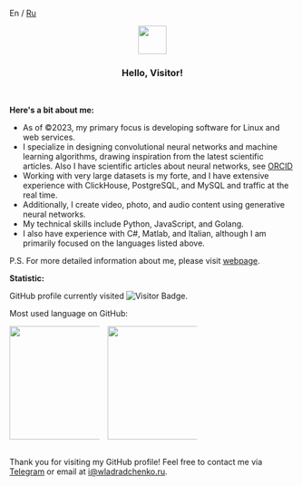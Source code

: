 <a>En</a> / <a href="https://github.com/wladradchenko/wladradchenko/blob/main/README_ru.md">Ru</a>

<p align="center">
  <img src="https://media.giphy.com/media/QNhoTVTSLmZIqwkgJU/giphy.gif" width="50px" height="50px">
</p>
<h3 align="center">Hello, Visitor!</h3>
<br>

__Here's a bit about me:__

- As of ©2023, my primary focus is developing software for Linux and web services. 
- I specialize in designing convolutional neural networks and machine learning algorithms, drawing inspiration from the latest scientific articles. Also I have scientific articles about neural networks, see [ORCID](https://orcid.org/0000-0001-5953-9789)
- Working with very large datasets is my forte, and I have extensive experience with ClickHouse, PostgreSQL, and MySQL and traffic at the real time. 
- Additionally, I create video, photo, and audio content using generative neural networks.
- My technical skills include Python, JavaScript, and Golang.
- I also have experience with C#, Matlab, and Italian, although I am primarily focused on the languages listed above.

P.S. For more detailed information about me, please visit <a href="https://wladradchenko.ru/?en">webpage</a>.

__Statistic:__

GitHub profile currently visited <img src="https://komarev.com/ghpvc/?username=wladradchenko&label=Profile%20views&color=blue&style=flat" alt="Visitor Badge" />.

Most used language on GitHub:

<div align="center" style="columns:3;">
  <img height="200" src="https://github-readme-stats.vercel.app/api/top-langs/?username=wladradchenko&layout=compact&theme=transparent&langs_count=10&hide_border=true&hide=jupyter%20notebook" />
  <img width="60" />
  <img height="200" src="https://github-readme-stats.vercel.app/api?username=wladradchenko&show_icons=true&theme=transparent&hide_border=true" />
</div>

<br>
<p>Thank you for visiting my GitHub profile! Feel free to contact me via <a href="https://t.me/@wladradchenko">Telegram</a> or email at <a href="mailto:i@wladradchenko.ru">i@wladradchenko.ru</a>.</p>


<!--
**wladradchenko/wladradchenko** is a ✨ _special_ ✨ repository because its `README.md` (this file) appears on your GitHub profile.

Here are some ideas to get you started:

- 🔭 I’m currently working on ...
- 🌱 I’m currently learning ...
- 👯 I’m looking to collaborate on ...
- 🤔 I’m looking for help with ...
- 💬 Ask me about ...
- 📫 How to reach me: ...
- 😄 Pronouns: ...
- ⚡ Fun fact: ...
-->

